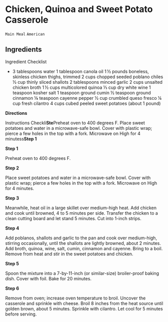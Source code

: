 # Chicken, Quinoa and Sweet Potato Casserole

`Main Meal` `American`

## **Ingredients**

Ingredient Checklist

- 3 tablespoons water
    1 tablespoon canola oil
    1 ½ pounds boneless, skinless chicken thighs, trimmed
    2 cups chopped seeded poblano chiles
    ½ cup thinly sliced shallots
    2 tablespoons minced garlic
    2 cups unsalted chicken broth
    1 ½ cups multicolored quinoa
    ⅓ cup dry white wine
    1 teaspoon kosher salt
    1 teaspoon ground cumin
    ½ teaspoon ground cinnamon
    ⅛ teaspoon cayenne pepper
    ½ cup crumbled queso fresco
    ¼ cup fresh cilantro
    4 cups cubed peeled sweet potatoes (about 1 pound)

**Directions**

Instructions Checkli**Ste**Preheat oven to 400 degrees F. Place sweet potatoes and water in a microwave-safe bowl. Cover with plastic wrap; pierce a few holes in the top with a fork. Microwave on High for 4 minutess**Step 1**

**Step 1**

Preheat oven to 400 degrees F.

**Step 2**

Place sweet potatoes and water in a microwave-safe bowl. Cover with plastic wrap; pierce a few holes in the top with a fork. Microwave on High for 4 minutes.

**Step 3**

Meanwhile, heat oil in a large skillet over medium-high heat. Add chicken and cook until browned, 4 to 5 minutes per side. Transfer the chicken to a clean cutting board and let stand 5 minutes. Cut into 1-inch strips.

**Step 4**

Add poblanos, shallots and garlic to the pan and cook over medium-high, stirring occasionally, until the shallots are lightly browned, about 2 minutes. Add broth, quinoa, wine, salt, cumin, cinnamon and cayenne. Bring to a boil. Remove from heat and stir in the sweet potatoes and chicken.

**Step 5**

Spoon the mixture into a 7-by-11-inch (or similar-size) broiler-proof baking dish. Cover with foil. Bake for 20 minutes.

**Step 6**

Remove from oven; increase oven temperature to broil. Uncover the casserole and sprinkle with cheese. Broil 8 inches from the heat source until golden brown, about 5 minutes. Sprinkle with cilantro. Let cool for 5 minutes before serving.
